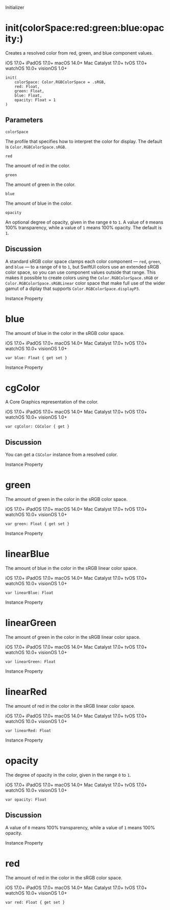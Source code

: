 Initializer

# init(colorSpace:red:green:blue:opacity:)

Creates a resolved color from red, green, and blue component values.

iOS 17.0+  iPadOS 17.0+  macOS 14.0+  Mac Catalyst 17.0+  tvOS 17.0+  watchOS
10.0+  visionOS 1.0+

    
    
    init(
        colorSpace: Color.RGBColorSpace = .sRGB,
        red: Float,
        green: Float,
        blue: Float,
        opacity: Float = 1
    )

##  Parameters

`colorSpace`

    

The profile that specifies how to interpret the color for display. The default
is `Color.RGBColorSpace.sRGB`.

`red`

    

The amount of red in the color.

`green`

    

The amount of green in the color.

`blue`

    

The amount of blue in the color.

`opacity`

    

An optional degree of opacity, given in the range `0` to `1`. A value of `0`
means 100% transparency, while a value of `1` means 100% opacity. The default
is `1`.

## Discussion

A standard sRGB color space clamps each color component — `red`, `green`, and
`blue` — to a range of `0` to `1`, but SwiftUI colors use an extended sRGB
color space, so you can use component values outside that range. This makes it
possible to create colors using the `Color.RGBColorSpace.sRGB` or
`Color.RGBColorSpace.sRGBLinear` color space that make full use of the wider
gamut of a diplay that supports `Color.RGBColorSpace.displayP3`.

Instance Property

# blue

The amount of blue in the color in the sRGB color space.

iOS 17.0+  iPadOS 17.0+  macOS 14.0+  Mac Catalyst 17.0+  tvOS 17.0+  watchOS
10.0+  visionOS 1.0+

    
    
    var blue: Float { get set }

Instance Property

# cgColor

A Core Graphics representation of the color.

iOS 17.0+  iPadOS 17.0+  macOS 14.0+  Mac Catalyst 17.0+  tvOS 17.0+  watchOS
10.0+  visionOS 1.0+

    
    
    var cgColor: CGColor { get }

## Discussion

You can get a `CGColor` instance from a resolved color.

Instance Property

# green

The amount of green in the color in the sRGB color space.

iOS 17.0+  iPadOS 17.0+  macOS 14.0+  Mac Catalyst 17.0+  tvOS 17.0+  watchOS
10.0+  visionOS 1.0+

    
    
    var green: Float { get set }

Instance Property

# linearBlue

The amount of blue in the color in the sRGB linear color space.

iOS 17.0+  iPadOS 17.0+  macOS 14.0+  Mac Catalyst 17.0+  tvOS 17.0+  watchOS
10.0+  visionOS 1.0+

    
    
    var linearBlue: Float

Instance Property

# linearGreen

The amount of green in the color in the sRGB linear color space.

iOS 17.0+  iPadOS 17.0+  macOS 14.0+  Mac Catalyst 17.0+  tvOS 17.0+  watchOS
10.0+  visionOS 1.0+

    
    
    var linearGreen: Float

Instance Property

# linearRed

The amount of red in the color in the sRGB linear color space.

iOS 17.0+  iPadOS 17.0+  macOS 14.0+  Mac Catalyst 17.0+  tvOS 17.0+  watchOS
10.0+  visionOS 1.0+

    
    
    var linearRed: Float

Instance Property

# opacity

The degree of opacity in the color, given in the range `0` to `1`.

iOS 17.0+  iPadOS 17.0+  macOS 14.0+  Mac Catalyst 17.0+  tvOS 17.0+  watchOS
10.0+  visionOS 1.0+

    
    
    var opacity: Float

## Discussion

A value of `0` means 100% transparency, while a value of `1` means 100%
opacity.

Instance Property

# red

The amount of red in the color in the sRGB color space.

iOS 17.0+  iPadOS 17.0+  macOS 14.0+  Mac Catalyst 17.0+  tvOS 17.0+  watchOS
10.0+  visionOS 1.0+

    
    
    var red: Float { get set }

